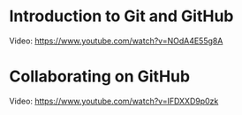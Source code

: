 # Introduction to Git and GitHub

Video: <https://www.youtube.com/watch?v=NOdA4E55g8A>

# Collaborating on GitHub

Video: <https://www.youtube.com/watch?v=IFDXXD9p0zk>
